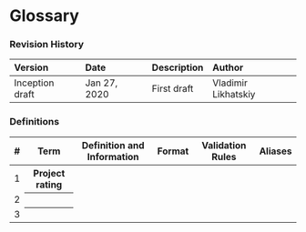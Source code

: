 Glossary
========

### Revision History

| Version         | Date         | Description | Author              |
|:----------------|:-------------|:------------|:--------------------|
| Inception draft | Jan 27, 2020 | First draft | Vladimir Likhatskiy |


### Definitions

<table>
    <thead>
        <th>#</th><th>Term</th><th>Definition and Information</th><th>Format</th><th>Validation Rules</th><th>Aliases</th>
    </thead>
    <tbody>
        <tr>
            <!-- # -->
            <td>1</td>
            <!-- Term -->
            <th>Project rating</th>
            <!-- Definition and Information -->
            <td></td>
            <!-- Format -->
            <td></td>
            <!-- Validation Rules -->
            <td></td>
            <!-- Aliases -->
            <td></td>
        </tr>
        <tr>
            <!-- # -->
            <td>2</td>
            <!-- Term -->
            <th></th>
            <!-- Definition and Information -->
            <td></td>
            <!-- Format -->
            <td></td>
            <!-- Validation Rules -->
            <td></td>
            <!-- Aliases -->
            <td></td>
        </tr>
        <tr>
            <!-- # -->
            <td>3</td>
            <!-- Term -->
            <th></th>
            <!-- Definition and Information -->
            <td></td>
            <!-- Format -->
            <td></td>
            <!-- Validation Rules -->
            <td></td>
            <!-- Aliases -->
            <td></td>
        </tr>
    <tbody>
</table>